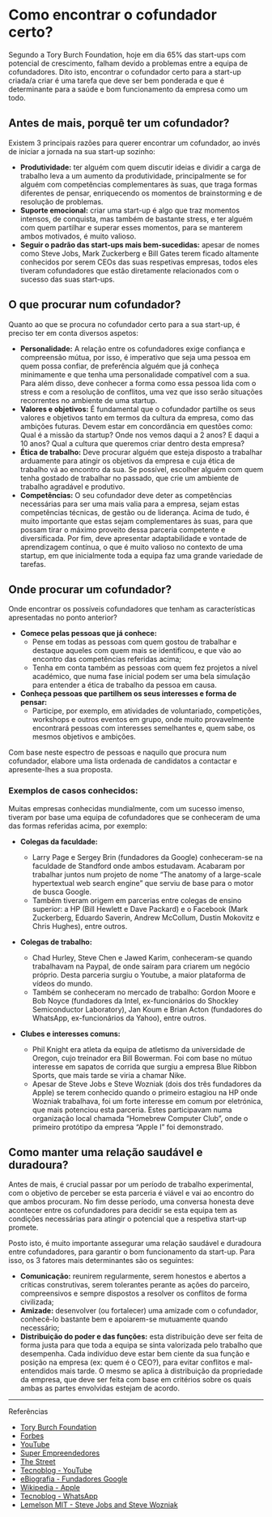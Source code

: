 # Como encontrar o cofundador certo?

Segundo a Tory Burch Foundation, hoje em dia 65% das start-ups com potencial de crescimento, falham devido a problemas entre a equipa de cofundadores. Dito isto, encontrar o cofundador certo para a start-up criada/a criar é uma tarefa que deve ser bem ponderada e que é determinante para a saúde e bom funcionamento da empresa como um todo.

## Antes de mais, porquê ter um cofundador?

Existem 3 principais razões para querer encontrar um cofundador, ao invés de iniciar a jornada na sua start-up sozinho:

- **Produtividade:** ter alguém com quem discutir ideias e dividir a carga de trabalho leva a um aumento da produtividade, principalmente se for alguém com competências complementares às suas, que traga formas diferentes de pensar, enriquecendo os momentos de brainstorming e de resolução de problemas.
- **Suporte emocional:** criar uma start-up é algo que traz momentos intensos, de conquista, mas também de bastante stress, e ter alguém com quem partilhar e superar esses momentos, para se manterem ambos motivados, é muito valioso.
- **Seguir o padrão das start-ups mais bem-sucedidas:** apesar de nomes como Steve Jobs, Mark Zuckerberg e Bill Gates terem ficado altamente conhecidos por serem CEOs das suas respetivas empresas, todos eles tiveram cofundadores que estão diretamente relacionados com o sucesso das suas start-ups.

## O que procurar num cofundador?

Quanto ao que se procura no cofundador certo para a sua start-up, é preciso ter em conta diversos aspetos:

- **Personalidade:** A relação entre os cofundadores exige confiança e compreensão mútua, por isso, é imperativo que seja uma pessoa em quem possa confiar, de preferência alguém que já conheça minimamente e que tenha uma personalidade compatível com a sua. Para além disso, deve conhecer a forma como essa pessoa lida com o stress e com a resolução de conflitos, uma vez que isso serão situações recorrentes no ambiente de uma startup.
- **Valores e objetivos:** É fundamental que o cofundador partilhe os seus valores e objetivos tanto em termos da cultura da empresa, como das ambições futuras. Devem estar em concordância em questões como: Qual é a missão da startup? Onde nos vemos daqui a 2 anos? E daqui a 10 anos? Qual a cultura que queremos criar dentro desta empresa?
- **Ética de trabalho:** Deve procurar alguém que esteja disposto a trabalhar arduamente para atingir os objetivos da empresa e cuja ética de trabalho vá ao encontro da sua. Se possível, escolher alguém com quem tenha gostado de trabalhar no passado, que crie um ambiente de trabalho agradável e produtivo.
- **Competências:** O seu cofundador deve deter as competências necessárias para ser uma mais valia para a empresa, sejam estas competências técnicas, de gestão ou de liderança. Acima de tudo, é muito importante que estas sejam complementares às suas, para que possam tirar o máximo proveito dessa parceria competente e diversificada. Por fim, deve apresentar adaptabilidade e vontade de aprendizagem contínua, o que é muito valioso no contexto de uma startup, em que inicialmente toda a equipa faz uma grande variedade de tarefas.

## Onde procurar um cofundador?

Onde encontrar os possíveis cofundadores que tenham as características apresentadas no ponto anterior?

- **Comece pelas pessoas que já conhece:**
  - Pense em todas as pessoas com quem gostou de trabalhar e destaque aqueles com quem mais se identificou, e que vão ao encontro das competências referidas acima;
  - Tenha em conta também as pessoas com quem fez projetos a nível académico, que numa fase inicial podem ser uma bela simulação para entender a ética de trabalho da pessoa em causa.
- **Conheça pessoas que partilhem os seus interesses e forma de pensar:**
  - Participe, por exemplo, em atividades de voluntariado, competições, workshops e outros eventos em grupo, onde muito provavelmente encontrará pessoas com interesses semelhantes e, quem sabe, os mesmos objetivos e ambições.

Com base neste espectro de pessoas e naquilo que procura num cofundador, elabore uma lista ordenada de candidatos a contactar e apresente-lhes a sua proposta.

### Exemplos de casos conhecidos:

Muitas empresas conhecidas mundialmente, com um sucesso imenso, tiveram por base uma equipa de cofundadores que se conheceram de uma das formas referidas acima, por exemplo:

- **Colegas da faculdade:**
  - Larry Page e Sergey Brin (fundadores da Google) conheceram-se na faculdade de Standford onde ambos estudavam. Acabaram por trabalhar juntos num projeto de nome “The anatomy of a large-scale hypertextual web search engine” que serviu de base para o motor de busca Google. 
  - Também tiveram origem em parcerias entre colegas de ensino superior: a HP (Bill Hewlett e Dave Packard) e o Facebook (Mark Zuckerberg, Eduardo Saverin, Andrew McCollum, Dustin Mokovitz e Chris Hughes), entre outros.

- **Colegas de trabalho:**
  - Chad Hurley, Steve Chen e Jawed Karim, conheceram-se quando trabalhavam na Paypal, de onde saíram para criarem um negócio próprio. Desta parceria surgiu o Youtube, a maior plataforma de vídeos do mundo.
  - Também se conheceram no mercado de trabalho: Gordon Moore e Bob Noyce (fundadores da Intel, ex-funcionários do Shockley Semiconductor Laboratory), Jan Koum e Brian Acton (fundadores do WhatsApp, ex-funcionários da Yahoo), entre outros.

- **Clubes e interesses comuns:**
  - Phil Knight era atleta da equipa de atletismo da universidade de Oregon, cujo treinador era Bill Bowerman. Foi com base no mútuo interesse em sapatos de corrida que surgiu a empresa Blue Ribbon Sports, que mais tarde se viria a chamar Nike.
  - Apesar de Steve Jobs e Steve Wozniak (dois dos três fundadores da Apple) se terem conhecido quando o primeiro estagiou na HP onde Wozniak trabalhava, foi um forte interesse em comum por eletrónica, que mais potenciou esta parceria. Estes participavam numa organização local chamada “Homebrew Computer Club”, onde o primeiro protótipo da empresa “Apple I” foi demonstrado.

## Como manter uma relação saudável e duradoura?

Antes de mais, é crucial passar por um período de trabalho experimental, com o objetivo de perceber se esta parceria é viável e vai ao encontro do que ambos procuram. No fim desse período, uma conversa honesta deve acontecer entre os cofundadores para decidir se esta equipa tem as condições necessárias para atingir o potencial que a respetiva start-up promete.

Posto isto, é muito importante assegurar uma relação saudável e duradoura entre cofundadores, para garantir o bom funcionamento da start-up. Para isso, os 3 fatores mais determinantes são os seguintes:

- **Comunicação:** reunirem regularmente, serem honestos e abertos a críticas construtivas, serem tolerantes perante as ações do parceiro, compreensivos e sempre dispostos a resolver os conflitos de forma civilizada;
- **Amizade:** desenvolver (ou fortalecer) uma amizade com o cofundador, conhecê-lo bastante bem e apoiarem-se mutuamente quando necessário;
- **Distribuição do poder e das funções:** esta distribuição deve ser feita de forma justa para que toda a equipa se sinta valorizada pelo trabalho que desempenha. Cada indivíduo deve estar bem ciente da sua função e posição na empresa (ex: quem é o CEO?), para evitar conflitos e mal-entendidos mais tarde. O mesmo se aplica à distribuição da propriedade da empresa, que deve ser feita com base em critérios sobre os quais ambas as partes envolvidas estejam de acordo.

---
Referências

- [Tory Burch Foundation](https://www.toryburchfoundation.org/resources/build-my-team/how-to-find-co-founder-relationships/)
- [Forbes](https://www.forbes.com/sites/theyec/2022/09/07/nine-tips-for-achieving-and-maintaining-a-healthy-co-founder-relationship/?sh=4732097e275f)
- [YouTube](https://www.youtube.com/watch?v=prKi3-rUPHc)
- [Super Empreendedores](https://superempreendedores.com/startups/10-co-fundadores-de-sucesso/)
- [The Street](https://www.thestreet.com/lifestyle/history-of-nike-15057083)
- [Tecnoblog - YouTube](https://tecnoblog.net/responde/quem-criou-o-youtube/)
- [eBiografia - Fundadores Google](https://www.ebiografia.com/fundadores_google/)
- [Wikipedia - Apple](https://pt.wikipedia.org/wiki/Apple)
- [Tecnoblog - WhatsApp](https://tecnoblog.net/responde/whatsapp-historia-principais-recursos-e-como-funciona-o-mensageiro/#:~:text=Jan%20Koum%20e%20Brian%20Acton,surgiu%20ao%20comprar%20um%20iPhone)
- [Lemelson MIT - Steve Jobs and Steve Wozniak](https://lemelson.mit.edu/resources/steve-jobs-and-steve-wozniak)
